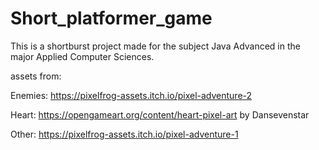 # Short_platformer_game
This is a shortburst project made for the subject Java Advanced in the major Applied Computer Sciences.

assets from:

 Enemies: https://pixelfrog-assets.itch.io/pixel-adventure-2
 
 Heart: https://opengameart.org/content/heart-pixel-art by Dansevenstar
 
 Other: https://pixelfrog-assets.itch.io/pixel-adventure-1
